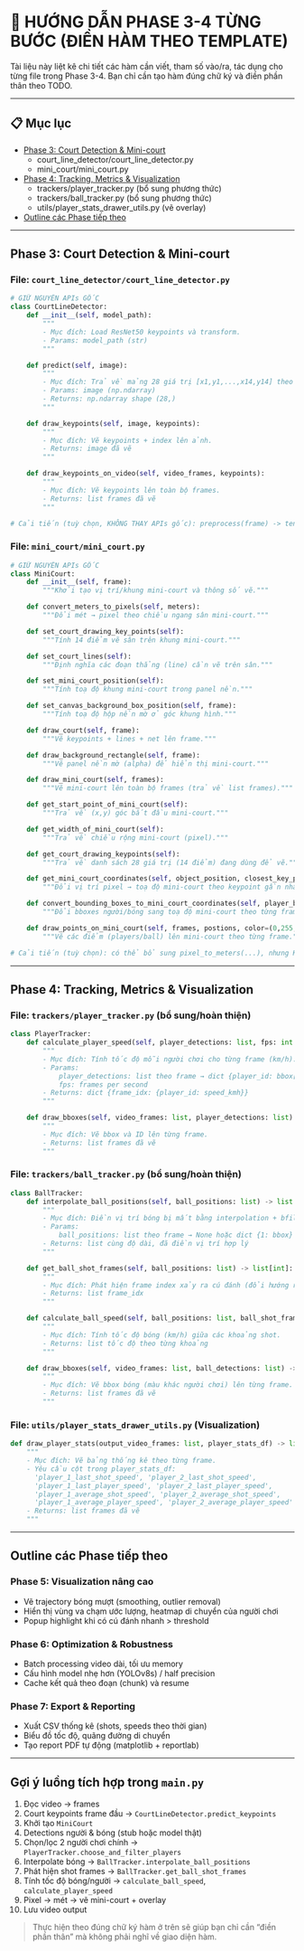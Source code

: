 # 🎾 HƯỚNG DẪN PHASE 3-4 TỪNG BƯỚC (ĐIỀN HÀM THEO TEMPLATE)

Tài liệu này liệt kê chi tiết các hàm cần viết, tham số vào/ra, tác dụng cho từng file trong Phase 3-4. Bạn chỉ cần tạo hàm đúng chữ ký và điền phần thân theo TODO.

---

## 📋 Mục lục
- [Phase 3: Court Detection & Mini-court](#phase-3-court-detection--mini-court)
  - court_line_detector/court_line_detector.py
  - mini_court/mini_court.py
- [Phase 4: Tracking, Metrics & Visualization](#phase-4-tracking-metrics--visualization)
  - trackers/player_tracker.py (bổ sung phương thức)
  - trackers/ball_tracker.py (bổ sung phương thức)
  - utils/player_stats_drawer_utils.py (vẽ overlay)
- [Outline các Phase tiếp theo](#outline-các-phase-tiếp-theo)

---

## Phase 3: Court Detection & Mini-court

### File: `court_line_detector/court_line_detector.py`
```python
# GIỮ NGUYÊN APIs GỐC
class CourtLineDetector:
    def __init__(self, model_path):
        """
        - Mục đích: Load ResNet50 keypoints và transform.
        - Params: model_path (str)
        """

    def predict(self, image):
        """
        - Mục đích: Trả về mảng 28 giá trị [x1,y1,...,x14,y14] theo pixel.
        - Params: image (np.ndarray)
        - Returns: np.ndarray shape (28,)
        """

    def draw_keypoints(self, image, keypoints):
        """
        - Mục đích: Vẽ keypoints + index lên ảnh.
        - Returns: image đã vẽ
        """

    def draw_keypoints_on_video(self, video_frames, keypoints):
        """
        - Mục đích: Vẽ keypoints lên toàn bộ frames.
        - Returns: list frames đã vẽ
        """

# Cải tiến (tuỳ chọn, KHÔNG THAY APIs gốc): preprocess(frame) -> tensor
```

### File: `mini_court/mini_court.py`
```python
# GIỮ NGUYÊN APIs GỐC
class MiniCourt:
    def __init__(self, frame):
        """Khởi tạo vị trí/khung mini-court và thông số vẽ."""

    def convert_meters_to_pixels(self, meters):
        """Đổi mét → pixel theo chiều ngang sân mini-court."""

    def set_court_drawing_key_points(self):
        """Tính 14 điểm vẽ sân trên khung mini-court."""

    def set_court_lines(self):
        """Định nghĩa các đoạn thẳng (line) cần vẽ trên sân."""

    def set_mini_court_position(self):
        """Tính toạ độ khung mini-court trong panel nền."""

    def set_canvas_background_box_position(self, frame):
        """Tính toạ độ hộp nền mờ ở góc khung hình."""

    def draw_court(self, frame):
        """Vẽ keypoints + lines + net lên frame."""

    def draw_background_rectangle(self, frame):
        """Vẽ panel nền mờ (alpha) để hiển thị mini-court."""

    def draw_mini_court(self, frames):
        """Vẽ mini-court lên toàn bộ frames (trả về list frames)."""

    def get_start_point_of_mini_court(self):
        """Trả về (x,y) góc bắt đầu mini-court."""

    def get_width_of_mini_court(self):
        """Trả về chiều rộng mini-court (pixel)."""

    def get_court_drawing_keypoints(self):
        """Trả về danh sách 28 giá trị (14 điểm) đang dùng để vẽ."""

    def get_mini_court_coordinates(self, object_position, closest_key_point, closest_key_point_index, player_height_in_pixels, player_height_in_meters):
        """Đổi vị trí pixel → toạ độ mini-court theo keypoint gần nhất + scale chiều cao."""

    def convert_bounding_boxes_to_mini_court_coordinates(self, player_boxes, ball_boxes, original_court_key_points):
        """Đổi bboxes người/bóng sang toạ độ mini-court theo từng frame."""

    def draw_points_on_mini_court(self, frames, postions, color=(0,255,0)):
        """Vẽ các điểm (players/ball) lên mini-court theo từng frame."""

# Cải tiến (tuỳ chọn): có thể bổ sung pixel_to_meters(...), nhưng KHÔNG thay thế API gốc
```

---

## Phase 4: Tracking, Metrics & Visualization

### File: `trackers/player_tracker.py` (bổ sung/hoàn thiện)
```python
class PlayerTracker:
    def calculate_player_speed(self, player_detections: list, fps: int = 24) -> dict:
        """
        - Mục đích: Tính tốc độ mỗi người chơi cho từng frame (km/h).
        - Params:
            player_detections: list theo frame → dict {player_id: bbox[x1,y1,x2,y2]}
            fps: frames per second
        - Returns: dict {frame_idx: {player_id: speed_kmh}}
        """

    def draw_bboxes(self, video_frames: list, player_detections: list) -> list:
        """
        - Mục đích: Vẽ bbox và ID lên từng frame.
        - Returns: list frames đã vẽ
        """
```

### File: `trackers/ball_tracker.py` (bổ sung/hoàn thiện)
```python
class BallTracker:
    def interpolate_ball_positions(self, ball_positions: list) -> list:
        """
        - Mục đích: Điền vị trí bóng bị mất bằng interpolation + bfill.
        - Params:
            ball_positions: list theo frame → None hoặc dict {1: bbox}
        - Returns: list cùng độ dài, đã điền vị trí hợp lý
        """

    def get_ball_shot_frames(self, ball_positions: list) -> list[int]:
        """
        - Mục đích: Phát hiện frame index xảy ra cú đánh (đổi hướng rõ rệt).
        - Returns: list frame_idx
        """

    def calculate_ball_speed(self, ball_positions: list, ball_shot_frames: list[int], fps: int = 24) -> list[float]:
        """
        - Mục đích: Tính tốc độ bóng (km/h) giữa các khoảng shot.
        - Returns: list tốc độ theo từng khoảng
        """

    def draw_bboxes(self, video_frames: list, ball_detections: list) -> list:
        """
        - Mục đích: Vẽ bbox bóng (màu khác người chơi) lên từng frame.
        - Returns: list frames đã vẽ
        """
```

### File: `utils/player_stats_drawer_utils.py` (Visualization)
```python
def draw_player_stats(output_video_frames: list, player_stats_df) -> list:
    """
    - Mục đích: Vẽ bảng thống kê theo từng frame.
    - Yêu cầu cột trong player_stats_df:
      'player_1_last_shot_speed', 'player_2_last_shot_speed',
      'player_1_last_player_speed', 'player_2_last_player_speed',
      'player_1_average_shot_speed', 'player_2_average_shot_speed',
      'player_1_average_player_speed', 'player_2_average_player_speed'
    - Returns: list frames đã vẽ
    """
```

---

## Outline các Phase tiếp theo

### Phase 5: Visualization nâng cao
- Vẽ trajectory bóng mượt (smoothing, outlier removal)
- Hiển thị vùng va chạm ước lượng, heatmap di chuyển của người chơi
- Popup highlight khi có cú đánh nhanh > threshold

### Phase 6: Optimization & Robustness
- Batch processing video dài, tối ưu memory
- Cấu hình model nhẹ hơn (YOLOv8s) / half precision
- Cache kết quả theo đoạn (chunk) và resume

### Phase 7: Export & Reporting
- Xuất CSV thống kê (shots, speeds theo thời gian)
- Biểu đồ tốc độ, quãng đường di chuyển
- Tạo report PDF tự động (matplotlib + reportlab)

---

## Gợi ý luồng tích hợp trong `main.py`
1) Đọc video → frames
2) Court keypoints frame đầu → `CourtLineDetector.predict_keypoints`
3) Khởi tạo `MiniCourt`
4) Detections người & bóng (stub hoặc model thật)
5) Chọn/lọc 2 người chơi chính → `PlayerTracker.choose_and_filter_players`
6) Interpolate bóng → `BallTracker.interpolate_ball_positions`
7) Phát hiện shot frames → `BallTracker.get_ball_shot_frames`
8) Tính tốc độ bóng/người → `calculate_ball_speed`, `calculate_player_speed`
9) Pixel → mét → vẽ mini-court + overlay
10) Lưu video output

> Thực hiện theo đúng chữ ký hàm ở trên sẽ giúp bạn chỉ cần “điền phần thân” mà không phải nghĩ về giao diện hàm.


